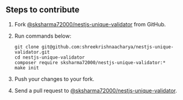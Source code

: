 ## Steps to contribute
1. Fork [@sksharma72000/nestjs-unique-validator](https://github.com/shreekrishnaacharya/nestjs-unique-validator) from GitHub.
1. Run commands below:

    ```
    git clone git@github.com:shreekrishnaacharya/nestjs-unique-validator.git
    cd nestjs-unique-validator
    composer require sksharma72000/nestjs-unique-validator:*
    make init
    ```
1. Push your changes to your fork.
1. Send a pull request to [@sksharma72000/nestjs-unique-validator](https://github.com/shreekrishnaacharya/nestjs-unique-validator).